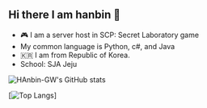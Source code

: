 ## Hi there I am hanbin 👋
- 🎮 I am a server host in  SCP: Secret Laboratory game
- My common language is Python, c#, and Java
- 🇰🇷 I am from Republic of Korea.
- School: SJA Jeju
<!--
**Hanbin-GW/Hanbin-GW** is a ✨ _special_ ✨ repository because its `README.md` (this file) appears on your GitHub profile.

Here are some ideas to get you started:

- 🔭 I’m currently working on ...
- 🌱 I’m currently learning ...
- 👯 I’m looking to collaborate on ...
- 🤔 I’m looking for help with ...
- 💬 Ask me about ...
- 📫 How to reach me: ...
- 😄 Pronouns: ...
- ⚡ Fun fact: ...
-->


![HAnbin-GW's GitHub stats](https://github-readme-stats.vercel.app/api?username=Hanbin-GW&theme=blue_navy&show_icons=true)

[![Top Langs](https://github-readme-stats.vercel.app/api/top-langs/?username=Hanbin-GW&layout=compact)]
